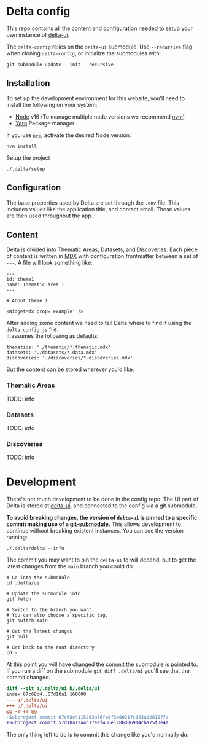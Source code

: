 # Delta config

This repo contains all the content and configuration needed to setup your own instance of [delta-ui](https://github.com/NASA-IMPACT/delta-ui).

The `delta-config` relies on the `delta-ui` submodule. Use `--recursive` flag when cloning `delta-config`, or initialize the submodules with:
```
git submodule update --init --recursive
```

## Installation
To set up the development environment for this website, you'll need to install the following on your system:

- [Node](http://nodejs.org/) v16 (To manage multiple node versions we recommend [nvm](https://github.com/creationix/nvm))
- [Yarn](https://yarnpkg.com/) Package manager

If you use [`nvm`](https://github.com/creationix/nvm), activate the desired Node version:

```
nvm install
```

Setup the project
```
./.delta/setup
``` 

## Configuration

The base properties used by Delta are set through the `.env` file. This includes values like the application title, and contact email. These values are then used throughout the app.

## Content

Delta is divided into Thematic Areas, Datasets, and Discoveries.
Each piece of content is written in [MDX](https://mdxjs.com/docs/what-is-mdx/#what-is-mdx) with configuration frontmatter between a set of `---`.
A file will look something like:
```
---
id: theme1
name: Thematic area 1 
---

# About theme 1

<WidgetMdx prop='example' />
```

After adding some content we need to tell Delta where to find it using the `delta.config.js` file.  
It assumes the following as defaults:
```
thematics: './thematic/*.thematic.mdx'
datasets: './datasets/*.data.mdx'
discoveries: './discoveries/*.discoveries.mdx'
```
But the content can be stored wherever you'd like.

### Thematic Areas
TODO: info

### Datasets
TODO: info

### Discoveries
TODO: info

# Development
There's not much development to be done in the config repo. The UI part of Delta is stored at [delta-ui](https://github.com/NASA-IMPACT/delta-ui), and connected to the config via a git submodule.

**To avoid breaking changes, the version of `delta-ui` is pinned to a specific commit making use of a [git-submodule](https://www.atlassian.com/git/tutorials/git-submodule).** This allows development to continue without breaking existent instances.
You can see the version running:
```
./.delta/delta --info
```

The commit you may want to pin the `delta-ui` to will depend, but to get the latest changes from the `main` branch you could do:
```
# Go into the submodule
cd .delta/ui

# Update the submodule info
git fetch

# Switch to the branch you want.
# You can also choose a specific tag.
git switch main

# Get the latest changes
git pull

# Get back to the root directory
cd -
```

At this point you will have changed the commit the submodule is pointed to.  
If you run a diff on the submodule `git diff .delta/ui` you'll see that the commit changed.
```diff
diff --git a/.delta/ui b/.delta/ui
index 67c68c4..57d18a1 160000
--- a/.delta/ui
+++ b/.delta/ui
@@ -1 +1 @@
-Subproject commit 67c68c4115283a76fe8f3e0921fcd43ad281077a
+Subproject commit 57d18a12a4c17eaf436e128bd06904cba75f3e4a
```

The only thing left to do is to commit this change like you'd normally do.
